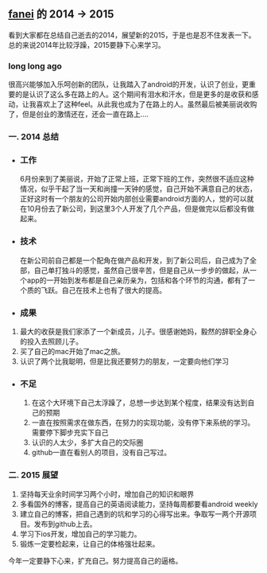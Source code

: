 [fanei](https://github.com/fanei) 的 2014 -> 2015
-------

看到大家都在总结自己逝去的2014，展望新的2015，于是也是忍不住发表一下。
总的来说2014年比较浮躁，2015要静下心来学习。

### long long ago

很高兴能够加入乐呵创新的团队，让我踏入了android的开发，认识了创业，更重要的是认识了这么多在路上的人。这个期间有泪水和汗水，但是更多的是收获和感动，让我喜欢上了这种feel。从此我也成为了在路上的人。虽然最后被美丽说收购了，但是创业的激情还在，还会一直在路上....

### 一. 2014 总结

- ### 工作
	
	 6月份来到了美丽说，开始了正常上班，正常下班的工作，突然很不适应这种情况，似乎干起了当一天和尚撞一天钟的感觉，自己开始不满意自己的状态，正好这时有一个朋友的公司开始内部创业需要android方面的人，觉的可以就在10月份去了新公司，到这里3个人开发了几个产品，但是做完以后都没有做起来。
	 
- ### 技术
	在新公司前自己都是一个配角在做产品和开发，到了新公司后，自己成为了全部，自己单打独斗的感觉，虽然自己很辛苦，但是自己从一步步的做起，从一个app的一开始到发布都是自己亲历亲为，包括和各个环节的沟通，都有了一个质的飞跃。自己在技术上也有了很大的提高。
- ### 成果
 1. 最大的收获是我们家添了一个新成员，儿子。很感谢她妈，毅然的辞职全身心的投入去照顾儿子。
 2. 买了自己的mac开始了mac之旅。
 3. 认识了两个比我聪明，但是比我还要努力的朋友，一定要向他们学习

- ### 不足
  1. 在这个大环境下自己太浮躁了，总想一步达到某个程度，结果没有达到自己的预期
  2. 一直在按照需求在做东西，在努力的实现功能，没有停下来系统的学习。需要停下脚步充实下自己
  3. 认识的人太少，多扩大自己的交际圈
  4. github一直在看别人的项目，没有自己写过。

### 二. 2015 展望

1. 坚持每天业余时间学习两个小时，增加自己的知识和眼界
2. 多看国外的博客，提高自己的英语阅读能力，坚持每周都要看android weekly
3. 建立自己的博客，把自己遇到的坑和学习的心得写出来。争取写一两个开源项目。发布到github上去。
4. 学习下ios开发，增加自己的学习能力。
5. 锻炼一定要检起来，让自己的体格强壮起来。

今年一定要静下心来，扩充自己。努力提高自己的逼格。
